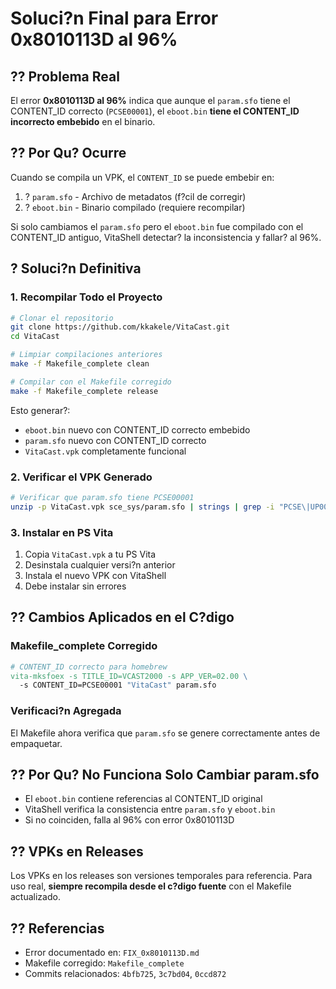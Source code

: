 # Soluci?n Final para Error 0x8010113D al 96%

## ?? Problema Real

El error **0x8010113D al 96%** indica que aunque el `param.sfo` tiene el CONTENT_ID correcto (`PCSE00001`), el `eboot.bin` **tiene el CONTENT_ID incorrecto embebido** en el binario.

## ?? Por Qu? Ocurre

Cuando se compila un VPK, el `CONTENT_ID` se puede embebir en:
1. ? `param.sfo` - Archivo de metadatos (f?cil de corregir)
2. ? `eboot.bin` - Binario compilado (requiere recompilar)

Si solo cambiamos el `param.sfo` pero el `eboot.bin` fue compilado con el CONTENT_ID antiguo, VitaShell detectar? la inconsistencia y fallar? al 96%.

## ? Soluci?n Definitiva

### 1. Recompilar Todo el Proyecto

```bash
# Clonar el repositorio
git clone https://github.com/kkakele/VitaCast.git
cd VitaCast

# Limpiar compilaciones anteriores
make -f Makefile_complete clean

# Compilar con el Makefile corregido
make -f Makefile_complete release
```

Esto generar?:
- `eboot.bin` nuevo con CONTENT_ID correcto embebido
- `param.sfo` nuevo con CONTENT_ID correcto
- `VitaCast.vpk` completamente funcional

### 2. Verificar el VPK Generado

```bash
# Verificar que param.sfo tiene PCSE00001
unzip -p VitaCast.vpk sce_sys/param.sfo | strings | grep -i "PCSE\|UP00"
```

### 3. Instalar en PS Vita

1. Copia `VitaCast.vpk` a tu PS Vita
2. Desinstala cualquier versi?n anterior
3. Instala el nuevo VPK con VitaShell
4. Debe instalar sin errores

## ?? Cambios Aplicados en el C?digo

### Makefile_complete Corregido

```makefile
# CONTENT_ID correcto para homebrew
vita-mksfoex -s TITLE_ID=VCAST2000 -s APP_VER=02.00 \
  -s CONTENT_ID=PCSE00001 "VitaCast" param.sfo
```

### Verificaci?n Agregada

El Makefile ahora verifica que `param.sfo` se genere correctamente antes de empaquetar.

## ?? Por Qu? No Funciona Solo Cambiar param.sfo

- El `eboot.bin` contiene referencias al CONTENT_ID original
- VitaShell verifica la consistencia entre `param.sfo` y `eboot.bin`
- Si no coinciden, falla al 96% con error 0x8010113D

## ?? VPKs en Releases

Los VPKs en los releases son versiones temporales para referencia. Para uso real, **siempre recompila desde el c?digo fuente** con el Makefile actualizado.

## ?? Referencias

- Error documentado en: `FIX_0x8010113D.md`
- Makefile corregido: `Makefile_complete`
- Commits relacionados: `4bfb725`, `3c7bd04`, `0ccd872`
